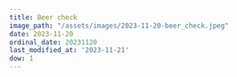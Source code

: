 ```yaml
---
title: Beer check
image_path: "/assets/images/2023-11-20-beer_check.jpeg"
date: 2023-11-20
ordinal_date: 20231120
last_modified_at: '2023-11-21'
dow: 1
---
```


